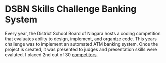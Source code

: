 # DSBN Skills Challenge Banking System

Every year, the District School Board of Niagara hosts a coding competition that evaluates ability to design, implement, and organize code. This years challenge was to implement an automated ATM banking system. Once the project is created, it was presented to judges and presentation skills were evaluted. I placed 2nd out of 30 [competitors](http://teched.dsbn.org/skills/2016-challenges/2016-results). 

